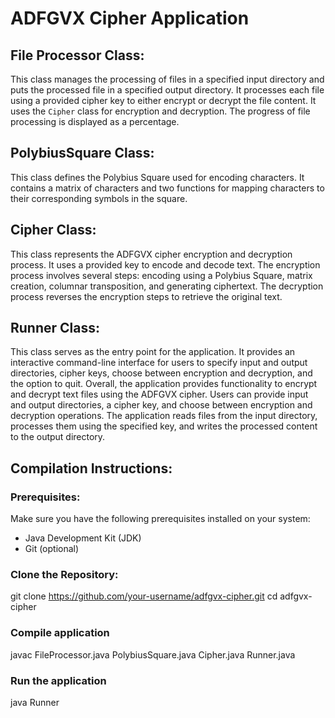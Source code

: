# ADFGVX Cipher Application

## File Processor Class:
This class manages the processing of files in a specified input directory and puts the processed file in a specified output directory. It processes each file using a provided cipher key to either encrypt or decrypt the file content. It uses the `Cipher` class for encryption and decryption. The progress of file processing is displayed as a percentage.

## PolybiusSquare Class:
This class defines the Polybius Square used for encoding characters. It contains a matrix of characters and two functions for mapping characters to their corresponding symbols in the square.

## Cipher Class:
This class represents the ADFGVX cipher encryption and decryption process. It uses a provided key to encode and decode text. The encryption process involves several steps: encoding using a Polybius Square, matrix creation, columnar transposition, and generating ciphertext. The decryption process reverses the encryption steps to retrieve the original text.

## Runner Class:
This class serves as the entry point for the application. It provides an interactive command-line interface for users to specify input and output directories, cipher keys, choose between encryption and decryption, and the option to quit. Overall, the application provides functionality to encrypt and decrypt text files using the ADFGVX cipher. Users can provide input and output directories, a cipher key, and choose between encryption and decryption operations. The application reads files from the input directory, processes them using the specified key, and writes the processed content to the output directory.


## Compilation Instructions:

### Prerequisites:
Make sure you have the following prerequisites installed on your system:
- Java Development Kit (JDK)
- Git (optional)

### Clone the Repository:

git clone https://github.com/your-username/adfgvx-cipher.git
cd adfgvx-cipher

### Compile application
javac FileProcessor.java PolybiusSquare.java Cipher.java Runner.java

### Run the application
java Runner
